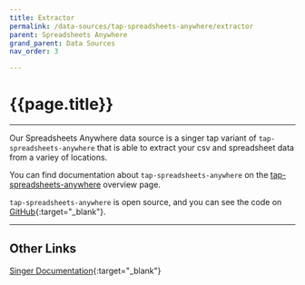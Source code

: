 ```yaml
---
title: Extractor
permalink: /data-sources/tap-spreadsheets-anywhere/extractor
parent: Spreadsheets Anywhere
grand_parent: Data Sources
nav_order: 3

---
```


# {{page.title}}

---

Our Spreadsheets Anywhere data source is a singer tap variant of `tap-spreadsheets-anywhere` that is able to extract your csv and spreadsheet data from a variey of locations. 

You can find documentation about `tap-spreadsheets-anywhere` on the [tap-spreadsheets-anywhere]({{site.baseurl}}/data-sources/tap-spreadsheets-anywhere) overview page.

`tap-spreadsheets-anywhere` is open source, and you can see the code on [GitHub](https://github.com/Matatika/tap-spreadsheets-anywhere){:target="_blank"}.

---

## Other Links

[Singer Documentation](https://github.com/singer-io/getting-started){:target="_blank"}
